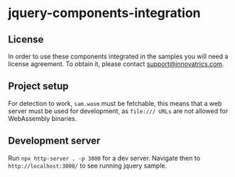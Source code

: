# jquery-components-integration

## License

In order to use these components integrated in the samples you will need a license agreement. To obtain it, please contact support@innovatrics.com.

## Project setup

For detection to work, `sam.wasm` must be fetchable, this means that a web server must be used for development, as `file:/// URLs` are not allowed for WebAssembly binaries.

## Development server

Run `npx http-server . -p 3000` for a dev server. Navigate then to `http://localhost:3000/` to see running jquery sample.
